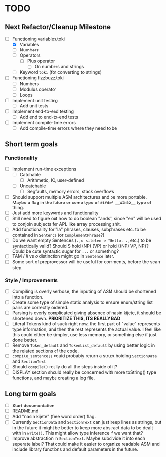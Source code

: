 # TODO

## Next Refactor/Cleanup Milestone

- [ ] Functioning variables.toki
    - [x] Variables
    - [ ] Numbers
    - [ ] Operators
        - [ ] Plus operator
            - [ ] On numbers and strings
    - [ ] Keyword `toki` (for converting to strings)
- [ ] Functioning fizzbuzz.toki
    - [ ] Numbers
    - [ ] Modulus operator
    - [ ] Loops
- [ ] Implement unit testing
    - [ ] Add unit tests
- [ ] Implement end-to-end testing
    - [ ] Add end to end-to-end tests
- [ ] Implement compile-time errors
    - [ ] Add compile-time errors where they need to be

## Short term goals

### Functionality

- [ ] Implement run-time exceptions
    - [ ] Catchable
        - [ ] Arithmetic, IO, user-defined
    - [ ] Uncatchable
        - [ ] Segfaults, memory errors, stack overflows
- [ ] Should support multiple ASM architectures and be more portable. Maybe a
flag in the future or some type of `#ifdef __WIN32__` type of thing.
- [ ] Just add more keywords and functionality
- [ ] Still need to figure out how to do boolean "ands", since "en" will be used
to conjoin subjects for APL like array processing shit.
- [ ] Add functionality for "la" phrases, clauses, subphrases etc. to be
contained in `Sentence` (or `ComplementPhrase`?)
- [ ] Do we want empty Sentences (`.`, `o sitelen e "Hello. .`, etc.) to be
syntactically valid? Should S hold (NP) (VP) or hold {(NP) VP, NP}? Could be
cute syntactic sugar for `...` or something?
- [ ] TAM / *li* vs *o* distinction might go in `Sentence` later.
- [ ] Some sort of preprocessor will be useful for comments, before the
scan step.

### Style / Improvements

- [ ] Compiling is overly verbose, the inputing of ASM should be shortened into
a function.
- [ ] Create some type of simple static analysis to ensure enum/string list
pairs are correctly ordered.
- [ ] Parsing is overly complicated giving absence of nasin kijete, it should be
shortened down. **PRIORITIZE THIS, ITS REALLY BAD**
- [ ] Literal Tokens kind of suck right now, the first part of "value"
represents type information, and then the rest represents the actual value. I
feel like this could either be simpler, use less memory, or something else if
just done better.
- [ ] Remove `Token_default` and `TokenList_default` by using better logic in
the related sections of the code.
- [ ] `compile_sentence()` could probably return a struct holding `SectionData`
and `SectionText`
- [ ] Should `compile()` really do all the steps inside of it?
- [ ] DISPLAY section should really be concerned with more toString() type
functions, and maybe creating a log file.

## Long term goals

- [ ] Start documentation
- [ ] README.md
- [ ] Add "nasin kijete" (free word order) flag.
- [ ] Currently `SectionData` and `SectionText` can just keep lines as strings,
but in the future it might be better to keep more abstract data to be dealt with
in `write()`. This might allow type inference if we want that?
- [ ] Improve abstraction in `SectionText`. Maybe subdivide it into each
seperate label? That could make it easier to organize readable ASM and include
library functions and default parameters in the future.
